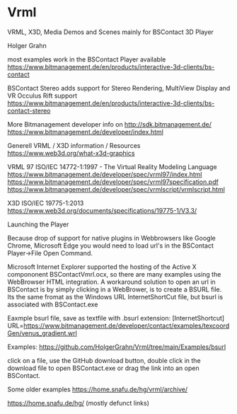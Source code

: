 # Vrml
VRML, X3D, Media Demos and Scenes mainly for BSContact 3D Player

Holger Grahn


most examples work in the BSContact Player available 
https://www.bitmanagement.de/en/products/interactive-3d-clients/bs-contact

BSContact Stereo adds support for 
Stereo Rendering, MultiView Display and  VR Occulus Rift support 
https://www.bitmanagement.de/en/products/interactive-3d-clients/bs-contact-stereo



More Bitmanagement developer info on 
http://sdk.bitmanagement.de/
https://www.bitmanagement.de/developer/index.html

Generell VRML / X3D information / Resources
https://www.web3d.org/what-x3d-graphics

VRML 97  ISO/IEC 14772-1:1997 - The Virtual Reality Modeling Language
https://www.bitmanagement.de/developer/spec/vrml97/index.html
https://www.bitmanagement.de/developer/spec/vrml97specification.pdf
https://www.bitmanagement.de/developer/spec/vrmlscript/vrmlscript.html

X3D ISO/IEC 19775-1:2013
https://www.web3d.org/documents/specifications/19775-1/V3.3/


Launching the Player

Because drop of support for native plugins in Webbrowsers like Google Chrome, Microsoft Edge
you would need to load url's in the BSContact Player->File Open Command.

Microsoft Internet Explorer supported the hosting of the Active X compononent BSContactVmrl.ocx,
so there are many examples using the WebBrowser HTML integration.
A workaround solution to open an url in BSContact is by simply clicking in a WebBrower, is to create a BSURL file.
Its the same fromat as the Windows URL InternetShortCut file, but bsurl is associated with BSContact.exe


Eaxmple bsurl file, save as  textfile with .bsurl extension:
[InternetShortcut]
URL=https://www.bitmanagement.de/developer/contact/examples/texcoordGen/venus_gradient.wrl

Examples:
https://github.com/HolgerGrahn/Vrml/tree/main/Examples/bsurl

click on a file, use the GitHub download button, double click in  the download file to open BSContact.exe or drag the link into an open BSContact.



Some older examples
https://home.snafu.de/hg/vrml/archive/

https://home.snafu.de/hg/ (mostly defunct links)






